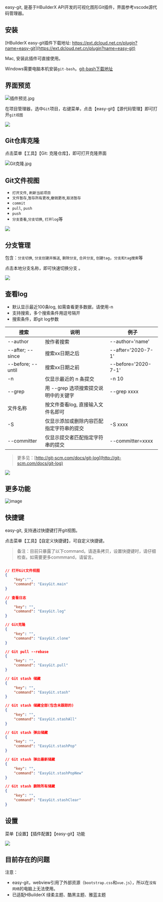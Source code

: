 easy-git, 是基于HBuilderX API开发的可视化图形Git插件，界面参考vscode源代码管理器。

## 安装

[HBuilderX easy-git插件下载地址: https://ext.dcloud.net.cn/plugin?name=easy-git](https://ext.dcloud.net.cn/plugin?name=easy-git)

Mac, 安装此插件可直接使用。

Windows需要电脑本机安装`git-bash`。[git-bash下载地址](https://git-scm.com/download/win)

## 界面预览

![插件预览.jpg](https://img-cdn-qiniu.dcloud.net.cn/uploads/questions/20200823/01e5e92f365f34d11460574ceaad7b91.jpg)

在项目管理器，选中`Git`项目，右键菜单，点击【easy-git】【源代码管理】即可打开`git视图`

![](https://img-cdn-qiniu.dcloud.net.cn/uploads/questions/20200808/f0ca4bd0510bfbddeb2ba7f85d8dc114.png)

## Git仓库克隆

点击菜单【工具】【Git: 克隆仓库】，即可打开克隆界面

![Git克隆.jpg](https://img-cdn-qiniu.dcloud.net.cn/uploads/questions/20200823/a275dd462d976ea98f4024e8589a1e1e.jpg)


## Git文件视图

- `打开文件`, `刷新当前项目`
- `文件暂存`,`暂存所有更改`,`撤销更改`,`取消暂存` 
- `commit` 
- `pull`, `push`
- `push`
- `分支查看`,`分支切换`, `打开log`等

![](https://img-cdn-qiniu.dcloud.net.cn/uploads/questions/20200808/d342084a4516c60bf0f2b2035954c769.jpg)


## 分支管理

包含：`分支切换`, `分支创建并推送`, `删除分支`, `合并分支`, `创建tag`，`分支和tag搜索`等 

点击本地分支名称，即可快速切换分支 。

![](https://img-cdn-qiniu.dcloud.net.cn/uploads/questions/20200808/10df7f3442c244b05bd8e3e2d5458726.jpg)

## 查看log

- 默认显示最近100条log, 如需查看更多数据，请使用-n 
- 支持搜索，多个搜索条件用逗号隔开
- 搜索条件，即git log参数

|搜索				|说明										|例子				|
|--					|--											|--					|
|--author			|按作者搜索									|--author='name'	|
|--after; --since	|搜索xx日期之后								|--after='2020-7-1'	|
|--before; --until	|搜索xx日期之前								|--before='2020-7-1'|
|-n					|仅显示最近的 n 条提交						| -n 10				|
|--grep				|用 --grep 选项搜索提交说明中的关键字		|--grep xxxx		|
| 文件名称			|按文件查看log, 直接输入文件名即可			|					|
| -S				|仅显示添加或删除内容匹配指定字符串的提交	| -S xxxx			|
|--committer		| 仅显示提交者匹配指定字符串的提交			|--committer=xxxx	|

> 更多见：[http://git-scm.com/docs/git-log](http://git-scm.com/docs/git-log)

![](https://img-cdn-qiniu.dcloud.net.cn/uploads/questions/20200808/e4213df52a4faf5e3d3f43a673e1c42c.jpg)

## 更多功能

![image](https://img-cdn-qiniu.dcloud.net.cn/uploads/questions/20200823/0761a4b004cccaf8b9daa9bbe7bbbeb9.png)

## 快捷键

easy-git, 支持通过快捷键打开git视图。

点击菜单【工具】【自定义快捷键】，可自定义快捷键。

> 备注：目前只暴露了以下command。请逐条拷贝，设置快捷键时，请仔细检查。如需要更多commmand，请留言。

```json

// 打开Git文件视图
{
    "key":"",
    "command": "EasyGit.main"
}
 
// 查看日志
{
    "key": "",
    "command": "EasyGit.log"
}

// Git克隆
{
    "key": "",
    "command": "EasyGit.clone"
}

// Git pull --rebase
{
    "key": "",
    "command": "EasyGit.pull"
}

// Git stash 储藏
{
    "key": "",
    "command": "EasyGit.stash"
}

// Git stash 储藏全部(包含未跟踪的)
{
    "key": "",
    "command": "EasyGit.stashAll"
}

// Git stash 弹出储藏
{
    "key": "",
    "command": "EasyGit.stashPop"
}

// Git stash 弹出最新储藏
{
    "key": "",
    "command": "EasyGit.stashPopNew"
}

// Git stash 删除所有储藏
{
    "key": "",
    "command": "EasyGit.stashClear"
}
```

## 设置

菜单【设置】【插件配置】【easy-git】功能

![](https://img-cdn-qiniu.dcloud.net.cn/uploads/questions/20200808/08fb87da3924ee29b723f0e5162d1377.jpg)

## 目前存在的问题

注意：

- easy-git，webview引用了外部资源（`bootstrap.css`和`vue.js`），所以在`没有网络`的电脑上无法使用。
- 已适配HBuilderX 绿柔主题、酷黑主题、雅蓝主题